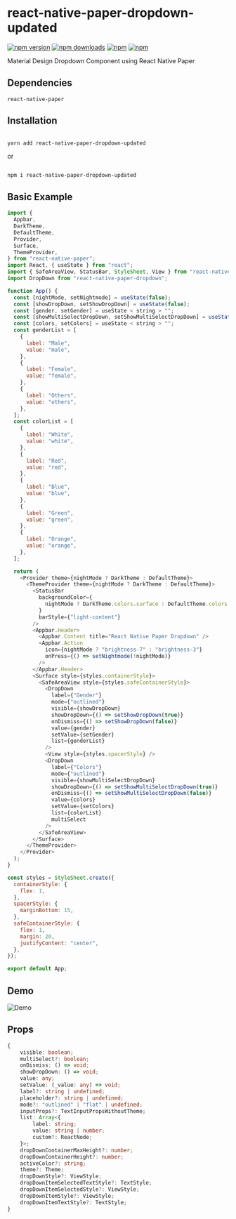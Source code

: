 # react-native-paper-dropdown-updated

[![npm version](https://img.shields.io/npm/v/react-native-paper-dropdown-updated.svg?style=for-the-badge)](https://www.npmjs.com/package/react-native-paper-dropdown-updated)
[![npm downloads](https://img.shields.io/npm/dm/react-native-paper-dropdown-updated.svg?style=for-the-badge)](https://www.npmjs.com/package/react-native-paper-dropdown-updated)
[![npm](https://img.shields.io/npm/dt/react-native-paper-dropdown-updated.svg?style=for-the-badge)](https://www.npmjs.com/package/react-native-paper-dropdown-updated)
[![npm](https://img.shields.io/npm/l/react-native-paper-dropdown-updated?style=for-the-badge)](https://github.com/fateh999/react-native-paper-dropdown-updated/blob/master/LICENSE)

Material Design Dropdown Component using React Native Paper

## Dependencies

    react-native-paper

## Installation

```bash

yarn add react-native-paper-dropdown-updated

```

or

```

npm i react-native-paper-dropdown-updated

```

## Basic Example

```javascript
import {
  Appbar,
  DarkTheme,
  DefaultTheme,
  Provider,
  Surface,
  ThemeProvider,
} from "react-native-paper";
import React, { useState } from "react";
import { SafeAreaView, StatusBar, StyleSheet, View } from "react-native";
import DropDown from "react-native-paper-dropdown";

function App() {
  const [nightMode, setNightmode] = useState(false);
  const [showDropDown, setShowDropDown] = useState(false);
  const [gender, setGender] = useState < string > "";
  const [showMultiSelectDropDown, setShowMultiSelectDropDown] = useState(false);
  const [colors, setColors] = useState < string > "";
  const genderList = [
    {
      label: "Male",
      value: "male",
    },
    {
      label: "Female",
      value: "female",
    },
    {
      label: "Others",
      value: "others",
    },
  ];
  const colorList = [
    {
      label: "White",
      value: "white",
    },
    {
      label: "Red",
      value: "red",
    },
    {
      label: "Blue",
      value: "blue",
    },
    {
      label: "Green",
      value: "green",
    },
    {
      label: "Orange",
      value: "orange",
    },
  ];

  return (
    <Provider theme={nightMode ? DarkTheme : DefaultTheme}>
      <ThemeProvider theme={nightMode ? DarkTheme : DefaultTheme}>
        <StatusBar
          backgroundColor={
            nightMode ? DarkTheme.colors.surface : DefaultTheme.colors.primary
          }
          barStyle={"light-content"}
        />
        <Appbar.Header>
          <Appbar.Content title="React Native Paper Dropdown" />
          <Appbar.Action
            icon={nightMode ? "brightness-7" : "brightness-3"}
            onPress={() => setNightmode(!nightMode)}
          />
        </Appbar.Header>
        <Surface style={styles.containerStyle}>
          <SafeAreaView style={styles.safeContainerStyle}>
            <DropDown
              label={"Gender"}
              mode={"outlined"}
              visible={showDropDown}
              showDropDown={() => setShowDropDown(true)}
              onDismiss={() => setShowDropDown(false)}
              value={gender}
              setValue={setGender}
              list={genderList}
            />
            <View style={styles.spacerStyle} />
            <DropDown
              label={"Colors"}
              mode={"outlined"}
              visible={showMultiSelectDropDown}
              showDropDown={() => setShowMultiSelectDropDown(true)}
              onDismiss={() => setShowMultiSelectDropDown(false)}
              value={colors}
              setValue={setColors}
              list={colorList}
              multiSelect
            />
          </SafeAreaView>
        </Surface>
      </ThemeProvider>
    </Provider>
  );
}

const styles = StyleSheet.create({
  containerStyle: {
    flex: 1,
  },
  spacerStyle: {
    marginBottom: 15,
  },
  safeContainerStyle: {
    flex: 1,
    margin: 20,
    justifyContent: "center",
  },
});

export default App;
```

## Demo

![Demo](https://github.com/fateh999/react-native-paper-dropdown/blob/master/Demo.gif)

## Props

```typescript
{
    visible: boolean;
    multiSelect?: boolean;
    onDismiss: () => void;
    showDropDown: () => void;
    value: any;
    setValue: (_value: any) => void;
    label?: string | undefined;
    placeholder?: string | undefined;
    mode?: "outlined" | "flat" | undefined;
    inputProps?: TextInputPropsWithoutTheme;
    list: Array<{
        label: string;
        value: string | number;
        custom?: ReactNode;
    }>;
    dropDownContainerMaxHeight?: number;
    dropDownContainerHeight?: number;
    activeColor?: string;
    theme?: Theme;
    dropDownStyle?: ViewStyle;
    dropDownItemSelectedTextStyle?: TextStyle;
    dropDownItemSelectedStyle?: ViewStyle;
    dropDownItemStyle?: ViewStyle;
    dropDownItemTextStyle?: TextStyle;
}
```
